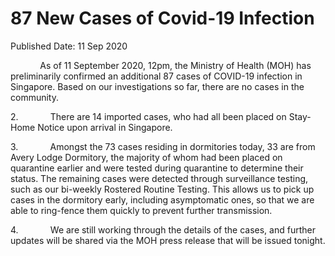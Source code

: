 <html>
    <meta http-equiv="Content-Type" content="text/html; charset=utf-8"/>
    <meta charset="utf-8"/>
    <title>87 New Cases of Covid-19 Infection</title>
    <body><h1>87 New Cases of Covid-19 Infection</h1>
    <p>Published Date: 11 Sep 2020</p> <p>&nbsp; &nbsp; &nbsp; &nbsp; &nbsp; &nbsp; As of 11 September 2020, 12pm, the Ministry of Health (MOH) has preliminarily confirmed an additional 87 cases of COVID-19 infection in Singapore. Based on our investigations so far, there are no cases in the community.</p><p>2.&nbsp;&nbsp;&nbsp;&nbsp;&nbsp;&nbsp;&nbsp;&nbsp;&nbsp;&nbsp;&nbsp;&nbsp; There are 14 imported cases, who had all been placed on Stay-Home Notice upon arrival in Singapore.&nbsp;</p><p>3.&nbsp;&nbsp;&nbsp;&nbsp;&nbsp;&nbsp;&nbsp;&nbsp;&nbsp;&nbsp;&nbsp;&nbsp; Amongst the 73 cases residing in dormitories today, 33 are from Avery Lodge Dormitory, the majority of whom had been placed on quarantine earlier and were tested during quarantine to determine their status. The remaining cases were detected through surveillance testing, such as our bi-weekly Rostered Routine Testing. This allows us to pick up cases in the dormitory early, including asymptomatic ones, so that we are able to ring-fence them quickly to prevent further transmission.</p><p>4.&nbsp;&nbsp;&nbsp;&nbsp;&nbsp;&nbsp;&nbsp;&nbsp;&nbsp;&nbsp;&nbsp;&nbsp; We are still working through the details of the cases, and further updates will be shared via the MOH press release that will be issued tonight.</p></body>
</html>